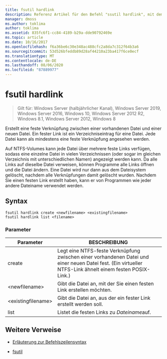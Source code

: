 ```yaml
---
title: fsutil hardlink
description: Referenz Artikel für den Befehl "ssutil hardlink", mit dem eine feste Verknüpfung zwischen einer vorhandenen Datei und einer neuen Datei erstellt wird.
manager: dmoss
ms.author: toklima
author: toklima
ms.assetid: 835fc6f1-cc84-4189-b29a-dde90792469e
ms.topic: article
ms.date: 10/16/2017
ms.openlocfilehash: f6a36be6c30e348ac488cfc2a8da7c312f64b3a6
ms.sourcegitcommit: 53d526bfeddb89d28af44210a23ba417f6ce0ecf
ms.translationtype: MT
ms.contentlocale: de-DE
ms.lasthandoff: 08/06/2020
ms.locfileid: "87889977"
---
```

# <a name="fsutil-hardlink"></a>fsutil hardlink

> Gilt für: Windows Server (halbjährlicher Kanal), Windows Server 2019, Windows Server 2016, Windows 10, Windows Server 2012 R2, Windows 8.1, Windows Server 2012, Windows 8

Erstellt eine feste Verknüpfung zwischen einer vorhandenen Datei und einer neuen Datei. Ein fester Link ist ein Verzeichniseintrag für eine Datei. Jede Datei kann als mindestens eine feste Verknüpfung angesehen werden.

Auf NTFS-Volumes kann jede Datei über mehrere feste Links verfügen, sodass eine einzelne Datei in vielen Verzeichnissen (oder sogar im gleichen Verzeichnis mit unterschiedlichen Namen) angezeigt werden kann. Da alle Links auf dieselbe Datei verweisen, können Programme alle Links öffnen und die Datei ändern. Eine Datei wird nur dann aus dem Dateisystem gelöscht, nachdem alle Verknüpfungen damit gelöscht wurden. Nachdem Sie einen festen Link erstellt haben, kann er von Programmen wie jeder andere Dateiname verwendet werden.

## <a name="syntax"></a>Syntax

```
fsutil hardlink create <newfilename> <existingfilename>
fsutil hardlink list <filename>
```

### <a name="parameters"></a>Parameter

| Parameter | BESCHREIBUNG |
| --------- | ----------- |
| create | Legt eine NTFS-feste Verknüpfung zwischen einer vorhandenen Datei und einer neuen Datei fest. (Ein virtueller NTFS-Link ähnelt einem festen POSIX-Link.) |
| \<newfilename> | Gibt die Datei an, mit der Sie einen festen Link erstellen möchten. |
| \<existingfilename> | Gibt die Datei an, aus der ein fester Link erstellt werden soll. |
| list | Listet die festen Links zu *Dateiname*auf. |

## <a name="additional-references"></a>Weitere Verweise

- [Erläuterung zur Befehlszeilensyntax](command-line-syntax-key.md)

- [fsutil](fsutil.md)
